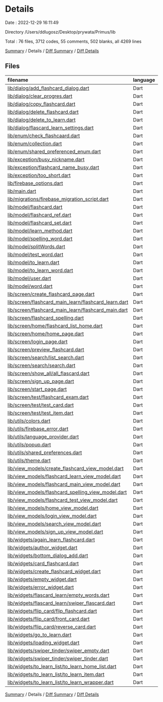 # Details

Date : 2022-12-29 16:11:49

Directory /Users/ddlugosz/Desktop/prywata/Primus/lib

Total : 76 files,  3712 codes, 55 comments, 502 blanks, all 4269 lines

[Summary](results.md) / Details / [Diff Summary](diff.md) / [Diff Details](diff-details.md)

## Files
| filename | language | code | comment | blank | total |
| :--- | :--- | ---: | ---: | ---: | ---: |
| [lib/dialog/add_flashcard_dialog.dart](/lib/dialog/add_flashcard_dialog.dart) | Dart | 8 | 1 | 3 | 12 |
| [lib/dialog/clear_progres.dart](/lib/dialog/clear_progres.dart) | Dart | 30 | 0 | 3 | 33 |
| [lib/dialog/copy_flashcard.dart](/lib/dialog/copy_flashcard.dart) | Dart | 43 | 0 | 3 | 46 |
| [lib/dialog/delete_flashcard.dart](/lib/dialog/delete_flashcard.dart) | Dart | 24 | 0 | 2 | 26 |
| [lib/dialog/delete_to_learn.dart](/lib/dialog/delete_to_learn.dart) | Dart | 25 | 0 | 3 | 28 |
| [lib/dialog/flascard_learn_settings.dart](/lib/dialog/flascard_learn_settings.dart) | Dart | 26 | 0 | 3 | 29 |
| [lib/enum/check_flashcaard.dart](/lib/enum/check_flashcaard.dart) | Dart | 5 | 0 | 1 | 6 |
| [lib/enum/collection.dart](/lib/enum/collection.dart) | Dart | 5 | 0 | 1 | 6 |
| [lib/enum/shared_preferenced_enum.dart](/lib/enum/shared_preferenced_enum.dart) | Dart | 3 | 0 | 1 | 4 |
| [lib/exception/busy_nickname.dart](/lib/exception/busy_nickname.dart) | Dart | 1 | 0 | 1 | 2 |
| [lib/exception/flashcard_name_busy.dart](/lib/exception/flashcard_name_busy.dart) | Dart | 3 | 0 | 0 | 3 |
| [lib/exception/too_short.dart](/lib/exception/too_short.dart) | Dart | 1 | 0 | 1 | 2 |
| [lib/firebase_options.dart](/lib/firebase_options.dart) | Dart | 54 | 12 | 4 | 70 |
| [lib/main.dart](/lib/main.dart) | Dart | 41 | 2 | 5 | 48 |
| [lib/migrations/firebase_migration_script.dart](/lib/migrations/firebase_migration_script.dart) | Dart | 2 | 12 | 5 | 19 |
| [lib/model/flashcard.dart](/lib/model/flashcard.dart) | Dart | 27 | 0 | 5 | 32 |
| [lib/model/flashcard_ref.dart](/lib/model/flashcard_ref.dart) | Dart | 18 | 0 | 5 | 23 |
| [lib/model/flashcard_set.dart](/lib/model/flashcard_set.dart) | Dart | 18 | 0 | 5 | 23 |
| [lib/model/learn_method.dart](/lib/model/learn_method.dart) | Dart | 21 | 0 | 5 | 26 |
| [lib/model/spelling_word.dart](/lib/model/spelling_word.dart) | Dart | 13 | 0 | 3 | 16 |
| [lib/model/splitWords.dart](/lib/model/splitWords.dart) | Dart | 6 | 0 | 3 | 9 |
| [lib/model/test_word.dart](/lib/model/test_word.dart) | Dart | 24 | 0 | 4 | 28 |
| [lib/model/to_learn.dart](/lib/model/to_learn.dart) | Dart | 30 | 0 | 6 | 36 |
| [lib/model/to_learn_word.dart](/lib/model/to_learn_word.dart) | Dart | 20 | 0 | 6 | 26 |
| [lib/model/user.dart](/lib/model/user.dart) | Dart | 35 | 1 | 6 | 42 |
| [lib/model/word.dart](/lib/model/word.dart) | Dart | 30 | 0 | 6 | 36 |
| [lib/screen/create_flashcard_page.dart](/lib/screen/create_flashcard_page.dart) | Dart | 114 | 0 | 8 | 122 |
| [lib/screen/flashcard_main_learn/flashcard_learn.dart](/lib/screen/flashcard_main_learn/flashcard_learn.dart) | Dart | 75 | 0 | 4 | 79 |
| [lib/screen/flashcard_main_learn/flashcard_main.dart](/lib/screen/flashcard_main_learn/flashcard_main.dart) | Dart | 151 | 0 | 4 | 155 |
| [lib/screen/flashcard_spelling.dart](/lib/screen/flashcard_spelling.dart) | Dart | 153 | 0 | 5 | 158 |
| [lib/screen/home/flashcard_list_home.dart](/lib/screen/home/flashcard_list_home.dart) | Dart | 44 | 1 | 4 | 49 |
| [lib/screen/home/home_page.dart](/lib/screen/home/home_page.dart) | Dart | 98 | 2 | 5 | 105 |
| [lib/screen/login_page.dart](/lib/screen/login_page.dart) | Dart | 100 | 0 | 6 | 106 |
| [lib/screen/preview_flashcard.dart](/lib/screen/preview_flashcard.dart) | Dart | 46 | 0 | 5 | 51 |
| [lib/screen/search/list_search.dart](/lib/screen/search/list_search.dart) | Dart | 41 | 0 | 7 | 48 |
| [lib/screen/search/search.dart](/lib/screen/search/search.dart) | Dart | 68 | 1 | 10 | 79 |
| [lib/screen/show_all/all_flascard.dart](/lib/screen/show_all/all_flascard.dart) | Dart | 21 | 0 | 3 | 24 |
| [lib/screen/sign_up_page.dart](/lib/screen/sign_up_page.dart) | Dart | 107 | 0 | 6 | 113 |
| [lib/screen/start_page.dart](/lib/screen/start_page.dart) | Dart | 45 | 0 | 5 | 50 |
| [lib/screen/test/flashcard_exam.dart](/lib/screen/test/flashcard_exam.dart) | Dart | 55 | 1 | 4 | 60 |
| [lib/screen/test/test_card.dart](/lib/screen/test/test_card.dart) | Dart | 46 | 0 | 4 | 50 |
| [lib/screen/test/test_item.dart](/lib/screen/test/test_item.dart) | Dart | 31 | 0 | 2 | 33 |
| [lib/utils/colors.dart](/lib/utils/colors.dart) | Dart | 5 | 0 | 2 | 7 |
| [lib/utils/firebase_error.dart](/lib/utils/firebase_error.dart) | Dart | 40 | 0 | 3 | 43 |
| [lib/utils/language_provider.dart](/lib/utils/language_provider.dart) | Dart | 9 | 0 | 4 | 13 |
| [lib/utils/popup.dart](/lib/utils/popup.dart) | Dart | 10 | 0 | 2 | 12 |
| [lib/utils/shared_preferences.dart](/lib/utils/shared_preferences.dart) | Dart | 10 | 0 | 3 | 13 |
| [lib/utils/theme.dart](/lib/utils/theme.dart) | Dart | 3 | 0 | 2 | 5 |
| [lib/view_models/create_flashcard_view_model.dart](/lib/view_models/create_flashcard_view_model.dart) | Dart | 243 | 3 | 45 | 291 |
| [lib/view_models/flashcard_learn_view_model.dart](/lib/view_models/flashcard_learn_view_model.dart) | Dart | 138 | 2 | 43 | 183 |
| [lib/view_models/flashcard_main_view_model.dart](/lib/view_models/flashcard_main_view_model.dart) | Dart | 106 | 0 | 17 | 123 |
| [lib/view_models/flashcard_spelling_view_model.dart](/lib/view_models/flashcard_spelling_view_model.dart) | Dart | 133 | 2 | 30 | 165 |
| [lib/view_models/flashcard_test_view_model.dart](/lib/view_models/flashcard_test_view_model.dart) | Dart | 152 | 7 | 44 | 203 |
| [lib/view_models/home_view_model.dart](/lib/view_models/home_view_model.dart) | Dart | 89 | 0 | 24 | 113 |
| [lib/view_models/login_view_model.dart](/lib/view_models/login_view_model.dart) | Dart | 30 | 1 | 7 | 38 |
| [lib/view_models/search_view_model.dart](/lib/view_models/search_view_model.dart) | Dart | 25 | 0 | 7 | 32 |
| [lib/view_models/sign_up_view_model.dart](/lib/view_models/sign_up_view_model.dart) | Dart | 70 | 0 | 10 | 80 |
| [lib/widgets/again_learn_flashcard.dart](/lib/widgets/again_learn_flashcard.dart) | Dart | 30 | 0 | 4 | 34 |
| [lib/widgets/author_widget.dart](/lib/widgets/author_widget.dart) | Dart | 41 | 0 | 3 | 44 |
| [lib/widgets/bottom_dialog_add.dart](/lib/widgets/bottom_dialog_add.dart) | Dart | 67 | 0 | 4 | 71 |
| [lib/widgets/card_flashcard.dart](/lib/widgets/card_flashcard.dart) | Dart | 104 | 0 | 7 | 111 |
| [lib/widgets/create_flashcard_widget.dart](/lib/widgets/create_flashcard_widget.dart) | Dart | 31 | 0 | 5 | 36 |
| [lib/widgets/empty_widget.dart](/lib/widgets/empty_widget.dart) | Dart | 13 | 0 | 3 | 16 |
| [lib/widgets/error_widget.dart](/lib/widgets/error_widget.dart) | Dart | 37 | 0 | 4 | 41 |
| [lib/widgets/flascard_learn/empty_words.dart](/lib/widgets/flascard_learn/empty_words.dart) | Dart | 43 | 0 | 4 | 47 |
| [lib/widgets/flascard_learn/swiper_flascard.dart](/lib/widgets/flascard_learn/swiper_flascard.dart) | Dart | 92 | 6 | 6 | 104 |
| [lib/widgets/flip_card/flip_flashcard.dart](/lib/widgets/flip_card/flip_flashcard.dart) | Dart | 67 | 0 | 9 | 76 |
| [lib/widgets/flip_card/front_card.dart](/lib/widgets/flip_card/front_card.dart) | Dart | 58 | 0 | 5 | 63 |
| [lib/widgets/flip_card/reverse_card.dart](/lib/widgets/flip_card/reverse_card.dart) | Dart | 63 | 0 | 5 | 68 |
| [lib/widgets/go_to_learn.dart](/lib/widgets/go_to_learn.dart) | Dart | 43 | 0 | 4 | 47 |
| [lib/widgets/loading_widget.dart](/lib/widgets/loading_widget.dart) | Dart | 42 | 0 | 4 | 46 |
| [lib/widgets/swiper_tinder/swiper_empty.dart](/lib/widgets/swiper_tinder/swiper_empty.dart) | Dart | 36 | 0 | 3 | 39 |
| [lib/widgets/swiper_tinder/swiper_tinder.dart](/lib/widgets/swiper_tinder/swiper_tinder.dart) | Dart | 34 | 0 | 4 | 38 |
| [lib/widgets/to_learn_list/to_learn_home_list.dart](/lib/widgets/to_learn_list/to_learn_home_list.dart) | Dart | 33 | 1 | 3 | 37 |
| [lib/widgets/to_learn_list/to_learn_item.dart](/lib/widgets/to_learn_list/to_learn_item.dart) | Dart | 78 | 0 | 5 | 83 |
| [lib/widgets/to_learn_list/to_learn_wrapper.dart](/lib/widgets/to_learn_list/to_learn_wrapper.dart) | Dart | 29 | 0 | 5 | 34 |

[Summary](results.md) / Details / [Diff Summary](diff.md) / [Diff Details](diff-details.md)